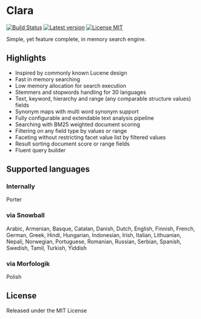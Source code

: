 ﻿# Clara

[![Build Status](https://dev.azure.com/molesinski/Clara/_apis/build/status/Clara?branchName=master)](https://dev.azure.com/molesinski/Clara/_build/latest?definitionId=1&branchName=master)
[![Latest version](https://img.shields.io/nuget/v/Clara.svg)](https://www.nuget.org/packages/Clara)
[![License MIT](https://img.shields.io/github/license/molesinski/Clara.svg)](https://github.com/molesinski/Clara/blob/master/LICENSE)

Simple, yet feature complete, in memory search engine.

## Highlights

- Inspired by commonly known Lucene design
- Fast in memory searching
- Low memory allocation for search execution
- Stemmers and stopwords handling for 30 languages
- Text, keyword, hierarchy and range (any comparable structure values) fields
- Synonym maps with multi word synonym support
- Fully configurable and extendable text analysis pipeline
- Searching with BM25 weighted document scoring
- Filtering on any field type by values or range
- Faceting without restricting facet value list by filtered values
- Result sorting document score or range fields
- Fluent query builder

## Supported languages

### Internally

Porter

### via Snowball

Arabic, Armenian, Basque, Catalan, Danish, Dutch, English, Finnish, French, German, Greek, Hindi, Hungarian, Indonesian, Irish, Italian, Lithuanian, Nepali, Norwegian, Portuguese, Romanian, Russian, Serbian, Spanish, Swedish, Tamil, Turkish, Yiddish

### via Morfologik

Polish

## License

Released under the MIT License
